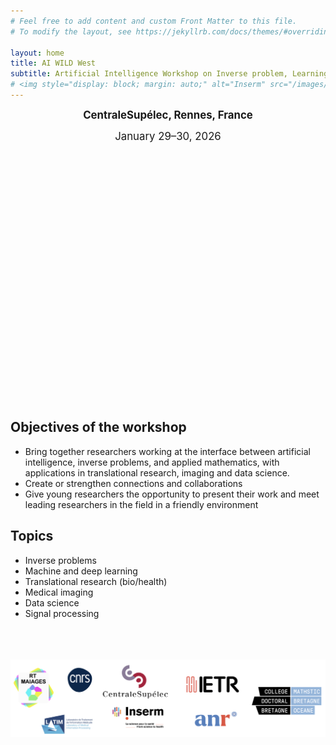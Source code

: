 ```yaml
---
# Feel free to add content and custom Front Matter to this file.
# To modify the layout, see https://jekyllrb.com/docs/themes/#overriding-theme-defaults

layout: home
title: AI WILD West 
subtitle: Artificial Intelligence Workshop on Inverse problem, Learning, Imaging & Data science in the West
# <img style="display: block; margin: auto;" alt="Inserm" src="/images/logos/inserm.png"> 
---
```

<p style="text-align: center;"> 
  <span style="font-size: larger;"><strong>CentraleSupélec, Rennes, France</strong></span>
</p>

<p style="text-align: center;">
  <span style="font-size: larger;">January 29–30, 2026</span>
</p>



<style>
.slideshow-container {
  max-width: 600px;
  height: 400px;
  position: relative;
  margin: auto;
  overflow: hidden;
}

.slide {
  position: absolute;
  width: 100%;
  height: 100%;
  opacity: 0;
  transition: opacity 1s ease-in-out;
}

.slide.active {
  opacity: 1;
  z-index: 1;
}

.slide img {
  width: 100%;
  height: 100%;
  object-fit: cover;
  border-radius: 10px;
}
</style>

<div class="slideshow-container">

  <div class="slide fade">
    <img src="/images/supelec1.jpg" alt="CentraleSupélec">
  </div>

  <div class="slide fade">
    <img src="/images/rennes8.jpg" alt="Place de la Mairie">
  </div>

  <div class="slide fade">
    <img src="/images/rennes3.jpg" alt="République">
  </div>

  <div class="slide fade">
    <img src="/images/rennes7.jpg" alt="Saint Anne">
  </div>

  <div class="slide fade">
    <img src="/images/rennes5.jpg" alt="Thabor ">
  </div>

  <div class="slide fade">
    <img src="/images/rennes4.jpg" alt="Rennes">
  </div>

  <div class="slide fade">
    <img src="/images/rennes6.jpg" alt="Mairie de Rennes">
  </div>

   <div class="slide fade">
    <img src="/images/rennes2.jpg" alt="Place du parlement de Bretagne">
  </div>


</div>

<script>
let slideIndex = 0;
const slides = document.querySelectorAll(".slide");

function showSlides() {
  slides.forEach((slide, i) => {
    slide.classList.remove("active");
  });

  slideIndex = (slideIndex + 1) % slides.length;
  slides[slideIndex].classList.add("active");
}

// Initialize first slide
slides[0].classList.add("active");

// Change every 6 seconds with fade
setInterval(showSlides, 6000);
</script>



<!--
<p style="text-align: center;">
<img title="a title" alt="Rennes" src="/images/supelec1.jpg">
</p>
-->



## Objectives of the workshop
- Bring together researchers working at the interface between artificial intelligence, inverse problems, and applied mathematics, with applications in translational research, imaging and data science.
- Create or strengthen connections and collaborations 
- Give young researchers the opportunity to present their work and meet leading researchers in the field in a friendly environment

## Topics
- Inverse problems
- Machine and deep learning
- Translational research (bio/health) 
- Medical imaging
- Data science
- Signal processing



<br /> 
<br /> 
<br /> 







<center><img style="display: block; margin: auto;" alt="logos" src="/images/logos/logoUpdate.png"></center>








